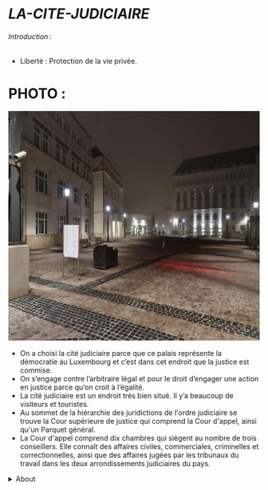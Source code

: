 # ***LA-CITE-JUDICIAIRE***


###### Introduction : 
* Liberté : Protection de la vie privée.  

# PHOTO :
![Le-monument-de-la-Gelle-Fra](https://github.com/Ayman628/LA-CITE-JUDICIAIRE/blob/LA-CITE-JUDICIAIRE/MicrosoftTeams-image1.png)



* On a choisi la cité judiciaire parce que ce palais représente la démocratie au Luxembourg et c’est dans cet endroit que la justice est commise.
* On s’engage contre l’arbitraire légal et pour le droit d’engager une action en justice parce qu’on croit à l’égalité.
* La cité judiciaire est un endroit très bien situé. Il y’a beaucoup de visiteurs et touristes.
* Au sommet de la hiérarchie des juridictions de l'ordre judiciaire se trouve la Cour supérieure de justice qui comprend la Cour d'appel, ainsi qu'un Parquet général.
* La Cour d'appel comprend dix chambres qui siègent au nombre de trois conseillers. Elle connaît des affaires civiles, commerciales, criminelles et correctionnelles, ainsi que des affaires jugées par les tribunaux du travail dans les deux arrondissements judiciaires du pays.

<details><summary>About</summary>
<p>

* **Groupe** : Daniel, Ali, David et Eliary
* **Classe** : 2TCSTRF
* **Matière** : EDUCI 4
  
</p>
</details>  

